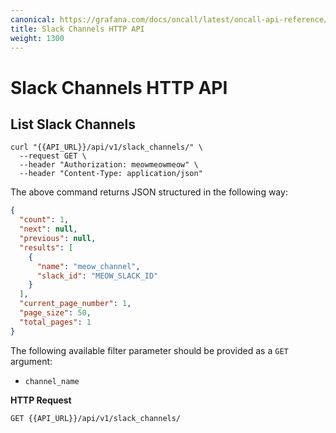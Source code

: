 ```yaml
---
canonical: https://grafana.com/docs/oncall/latest/oncall-api-reference/slack_channels/
title: Slack Channels HTTP API
weight: 1300
---
```


# Slack Channels HTTP API

## List Slack Channels

```shell
curl "{{API_URL}}/api/v1/slack_channels/" \
  --request GET \
  --header "Authorization: meowmeowmeow" \
  --header "Content-Type: application/json"
```

The above command returns JSON structured in the following way:

```json
{
  "count": 1,
  "next": null,
  "previous": null,
  "results": [
    {
      "name": "meow_channel",
      "slack_id": "MEOW_SLACK_ID"
    }
  ],
  "current_page_number": 1,
  "page_size": 50,
  "total_pages": 1
}
```

The following available filter parameter should be provided as a `GET` argument:

- `channel_name`

**HTTP Request**

`GET {{API_URL}}/api/v1/slack_channels/`
